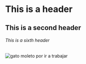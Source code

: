 # This is a header
## This is a second header
###### This is a sixth header

![gato moleto por ir a trabajar](https://github.com/jhon-elen/skills-communicate-using-markdown/assets/58744960/0e1421db-2d73-4a65-8a26-f6a2157074a6)
